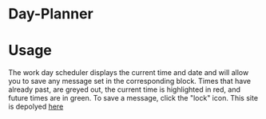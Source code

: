 # Day-Planner

# Usage

The work day scheduler displays the current time and date and will allow you to save any message set in the corresponding block.
Times that have already past, are greyed out, the current time is highlighted in red, and future times are in green.
To save a message, click the "lock" icon.
This site is depolyed <a href="https://perkyderm.github.io/Day-Planner/"> here </a>
